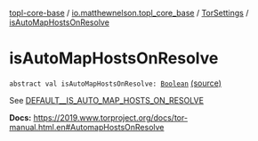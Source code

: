 [topl-core-base](../../index.md) / [io.matthewnelson.topl_core_base](../index.md) / [TorSettings](index.md) / [isAutoMapHostsOnResolve](./is-auto-map-hosts-on-resolve.md)

# isAutoMapHostsOnResolve

`abstract val isAutoMapHostsOnResolve: `[`Boolean`](https://kotlinlang.org/api/latest/jvm/stdlib/kotlin/-boolean/index.html) [(source)](https://github.com/05nelsonm/TorOnionProxyLibrary-Android/blob/master/topl-core-base/src/main/java/io/matthewnelson/topl_core_base/TorSettings.kt#L357)

See [DEFAULT__IS_AUTO_MAP_HOSTS_ON_RESOLVE](-d-e-f-a-u-l-t__-i-s_-a-u-t-o_-m-a-p_-h-o-s-t-s_-o-n_-r-e-s-o-l-v-e.md)

**Docs:** https://2019.www.torproject.org/docs/tor-manual.html.en#AutomapHostsOnResolve

